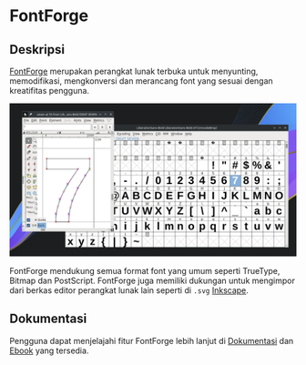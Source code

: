 # FontForge

## Deskripsi

[FontForge](https://fontforge.org/) merupakan perangkat lunak terbuka untuk menyunting, memodifikasi, mengkonversi dan merancang font yang sesuai dengan kreatifitas pengguna.

![FontForge LangitKetujuh OS](../../media/image/fontforge-langitketujuh-id-1.webp)

FontForge mendukung semua format font yang umum seperti TrueType, Bitmap dan PostScript. FontForge juga memiliki dukungan untuk mengimpor dari berkas editor perangkat lunak lain seperti di `.svg` [Inkscape](../grafis/inkscape.md).

## Dokumentasi

Pengguna dapat menjelajahi fitur FontForge lebih lanjut di [Dokumentasi](https://fontforge.org/en-US/documentation/) dan [Ebook](http://designwithfontforge.com/) yang tersedia.
